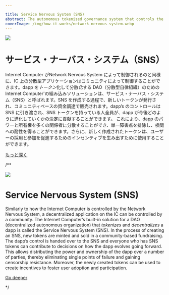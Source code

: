 ```yaml
---

title: Service Nervous System (SNS)
abstract: The autonomous tokenized governance system that controls the Internet Computer blockchain in a completely open, permissionless, and decentralized manner.
coverImage: /img/how-it-works/network-nervous-system.webp
---
```

![](/img/how-it-works/service-nervous-system.webp)

# サービス・ナーバス・システム（SNS）

Internet Computer がNetwork Nervous System によって制御されるのと同様に、IC 上の分散型アプリケーションはコミュニティによって制御することができます。dapp を*トークン*化して分散*化*する DAO（分散型自律組織）のためのInternet Computer'の組み込みソリューションは、サービス・ナーバス・システム（SNS）と呼ばれます。SNS を作成する過程で、新しいトークンが発行され、コミュニティベースの資金調達で販売されます。dapp’s のコントロールは SNS に引き渡され、SNS トークンを持っている人全員が、dapp が今後どのように進化していくかの決定に貢献することができます。
これにより、dapp のパワーと所有権を多くの関係者に分散することができ、単一障害点を排除し、検閲への耐性を得ることができます。さらに、新しく作成されたトークンは、ユーザーの採用と参加を促進するためのインセンティブを生み出すために使用することができます。

[もっと深く](/sns/)

/**


![](/img/how-it-works/service-nervous-system.webp)

# Service Nervous System (SNS)

Similarly to how the Internet Computer is controlled by the Network Nervous System, a decentralized application on the IC can be controlled by a community. The Internet Computer’s built-in solution for a DAO (decentralized autonomous organization) that *tokenizes* and *decentralizes* a dapp is called the Service Nervous System (SNS). In the process of creating an SNS, new tokens are minted and sold in a community-based fundraising. The dapp’s control is handed over to the SNS and everyone who has SNS tokens can contribute to decisions on how the dapp evolves going forward. 
This allows distributing the power and ownership of the dapp over a number of parties, thereby eliminating single points of failure and gaining censorship resistance. Moreover, the newly created tokens can be used to create incentives to foster user adoption and participation.

[Go deeper](/sns/)

*/